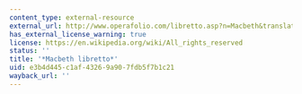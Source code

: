 ```yaml
---
content_type: external-resource
external_url: http://www.operafolio.com/libretto.asp?n=Macbeth&translation=UK
has_external_license_warning: true
license: https://en.wikipedia.org/wiki/All_rights_reserved
status: ''
title: '*Macbeth libretto*'
uid: e3b4d445-c1af-4326-9a90-7fdb5f7b1c21
wayback_url: ''
---
```

